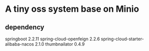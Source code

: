 # A tiny oss system base on Minio

## dependency
  springboot 2.2.11
  spring-cloud-openfeign 2.2.6
  spring-cloud-starter-alibaba-nacos 2.1.0
  thumbnailator 0.4.9
